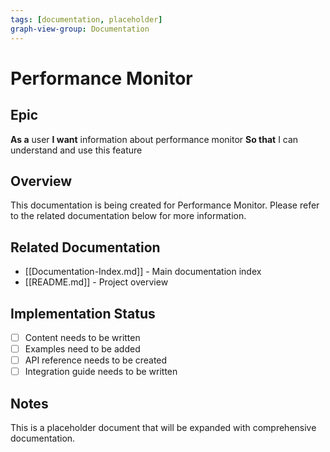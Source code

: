 ```yaml
---
tags: [documentation, placeholder]
graph-view-group: Documentation
---
```


# Performance Monitor

## Epic
**As a** user
**I want** information about performance monitor
**So that** I can understand and use this feature

## Overview

This documentation is being created for Performance Monitor. Please refer to the related documentation below for more information.

## Related Documentation

- [[Documentation-Index.md]] - Main documentation index
- [[README.md]] - Project overview

## Implementation Status

- [ ] Content needs to be written
- [ ] Examples need to be added
- [ ] API reference needs to be created
- [ ] Integration guide needs to be written

## Notes

This is a placeholder document that will be expanded with comprehensive documentation.
